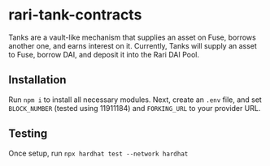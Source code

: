 # rari-tank-contracts
Tanks are a vault-like mechanism that supplies an asset on Fuse, borrows another one, and earns interest on it. Currently, Tanks will supply an asset to Fuse, borrow DAI, and deposit it into the Rari DAI Pool.

## Installation
Run `npm i` to install all necessary modules. Next, create an `.env` file, and set `BLOCK_NUMBER` (tested using 11911184) and `FORKING_URL` to your provider URL.

## Testing
Once setup, run `npx hardhat test --network hardhat`